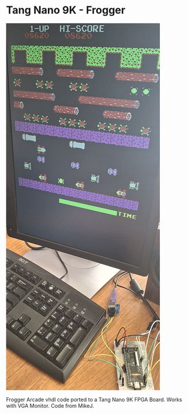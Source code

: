 # Tang Nano 9K - Frogger
![Model](TN9K-Frogger.jpg)

Frogger Arcade vhdl code ported to a Tang Nano 9K FPGA Board. Works with VGA Monitor. Code from MikeJ.
